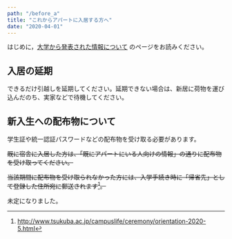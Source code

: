 ```yaml
---
path: "/before_a"
title: "これからアパートに入居する方へ"
date: "2020-04-01"
---
```


はじめに，[大学から発表された情報について](/univ_info) のページをお読みください。

## 入居の延期

できるだけ引越しを延期してください。延期できない場合は、新居に荷物を運び込んだのち、実家などで待機してください。

## 新入生への配布物について

学生証や統一認証パスワードなどの配布物を受け取る必要があります。

~~既に宿舎に入居した方は、「既にアパートにいる人向けの情報」の通りに配布物を受け取ってください。~~

~~当該期間に配布物を受け取られなかった方には、入学手続き時に「帰省先」として登録した住所宛に郵送されます[^1]。~~

未定になりました。

[^1]: http://www.tsukuba.ac.jp/campuslife/ceremony/orientation-2020-5.html
